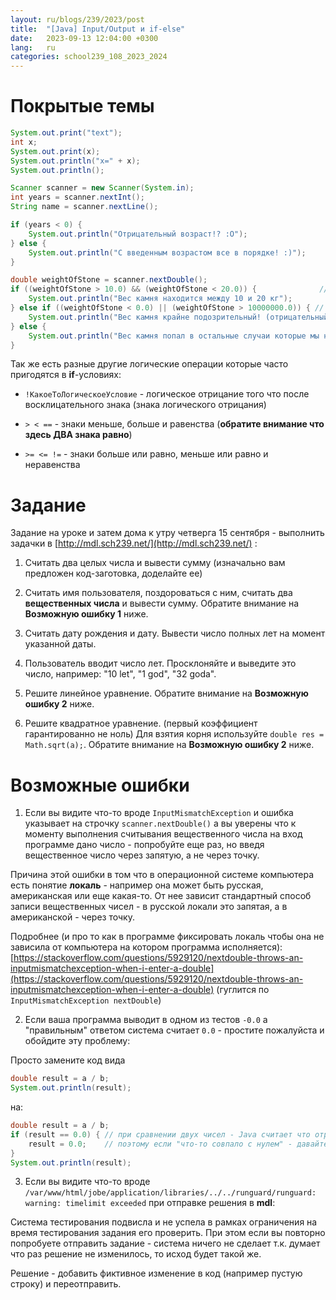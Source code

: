 ```yaml
---
layout: ru/blogs/239/2023/post
title:  "[Java] Input/Output и if-else"
date:   2023-09-13 12:04:00 +0300
lang:   ru
categories: school239_108_2023_2024
---
```


**Покрытые темы**
====

```java
System.out.print("text");
int x;
System.out.print(x);
System.out.println("x=" + x);
System.out.println();

Scanner scanner = new Scanner(System.in);
int years = scanner.nextInt();
String name = scanner.nextLine();

if (years < 0) {
    System.out.println("Отрицательный возраст!? :O");
} else {
    System.out.println("С введенным возрастом все в порядке! :)");
}

double weightOfStone = scanner.nextDouble();
if ((weightOfStone > 10.0) && (weightOfStone < 20.0)) {              // это логическое И
    System.out.println("Вес камня находится между 10 и 20 кг");
} else if ((weightOfStone < 0.0) || (weightOfStone > 10000000.0)) { // это логическое ИЛИ
    System.out.println("Вес камня крайне подозрительный! (отрицательный или очень большой)");
} else {
    System.out.println("Вес камня попал в остальные случаи которые мы не разобрали: " + weightOfStone);
}
```

Так же есть разные другие логические операции которые часто пригодятся в **if**-условиях:

 - ```!КакоеТоЛогическоеУсловие``` - логическое отрицание того что после восклицательного знака (знака логического отрицания)
 
 - ```> < ==``` - знаки меньше, больше и равенства (**обратите внимание что здесь ДВА знака равно**)
 
 - ```>= <= !=``` - знаки больше или равно, меньше или равно и неравенства


**Задание**
====

Задание на уроке и затем дома к утру четверга 15 сентября - выполнить задачки в [http://mdl.sch239.net/](http://mdl.sch239.net/) :

1) Считать два целых числа и вывести сумму (изначально вам предложен код-заготовка, доделайте ее)

2) Считать имя пользователя, поздороваться с ним, считать два **вещественных числа** и вывести сумму. Обратите внимание на **Возможную ошибку 1** ниже.

3) Считать дату рождения и дату. Вывести число полных лет на момент указанной даты.

4) Пользователь вводит число лет. Просклоняйте и выведите это число, например: "10 let", "1 god", "32 goda".

5) Решите линейное уравнение. Обратите внимание на **Возможную ошибку 2** ниже.

6) Решите квадратное уравнение. (первый коэффициент гарантированно не ноль) Для взятия корня используйте ```double res = Math.sqrt(a);```. Обратите внимание на **Возможную ошибку 2** ниже.

**Возможные ошибки**
====

1) Если вы видите что-то вроде ```InputMismatchException``` и ошибка указывает на строчку ```scanner.nextDouble()``` а вы уверены что к моменту выполнения считывания вещественного числа на вход программе дано число - попробуйте еще раз, но введя вещественное число через запятую, а не через точку.

Причина этой ошибки в том что в операционной системе компьютера есть понятие **локаль** - например она может быть русская, американская или еще какая-то. От нее зависит стандартный способ записи вещественных чисел - в русской локали это запятая, а в американской - через точку.

Подробнее (и про то как в программе фиксировать локаль чтобы она не зависила от компьютера на котором программа исполняется): [https://stackoverflow.com/questions/5929120/nextdouble-throws-an-inputmismatchexception-when-i-enter-a-double](https://stackoverflow.com/questions/5929120/nextdouble-throws-an-inputmismatchexception-when-i-enter-a-double) (гуглится по ```InputMismatchException nextDouble```)

2) Если ваша программа выводит в одном из тестов ```-0.0``` а "правильным" ответом система считает ```0.0``` - простите пожалуйста и обойдите эту проблему:

Просто замените код вида

```java
double result = a / b;
System.out.println(result);
```

на:

```java
double result = a / b;
if (result == 0.0) { // при сравнении двух чисел - Java считает что отрицательный ноль и простой ноль - совпадают
    result = 0.0;    // поэтому если "что-то совпало с нулем" - давайте положим туда "обычный ноль" (т.о. заменив -0.0 на 0.0)
} 
System.out.println(result);
```

3) Если вы видите что-то вроде ```/var/www/html/jobe/application/libraries/../../runguard/runguard: warning: timelimit exceeded``` при отправке решения в **mdl**:

Система тестирования подвисла и не успела в рамках ограничения на время тестирования задания его проверить. При этом если вы повторно попробуете отправить задание - система ничего не сделает т.к. думает что раз решение не изменилось, то исход будет такой же.

Решение - добавить фиктивное изменение в код (например пустую строку) и переотправить.
